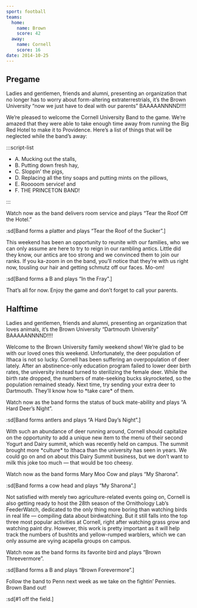 ```yaml
---
sport: football
teams:
  home:
    name: Brown
    score: 42
  away:
    name: Cornell
    score: 16
date: 2014-10-25
---
```


## Pregame

Ladies and gentlemen, friends and alumni, presenting an organization that no longer has to worry about form-altering extraterrestrials, it’s the Brown University “now we just have to deal with our parents” BAAAAANNNND!!!!

We’re pleased to welcome the Cornell University Band to the game. We’re amazed that they were able to take enough time away from running the Big Red Hotel to make it to Providence. Here’s a list of things that will be neglected while the band’s away:

:::script-list

- A. Mucking out the stalls,
- B. Putting down fresh hay,
- C. Sloppin’ the pigs,
- D. Replacing all the tiny soaps and putting mints on the pillows,
- E. Rooooom service! and
- F. THE PRINCETON BAND!

:::

Watch now as the band delivers room service and plays “Tear the Roof Off the Hotel.”

:sd[Band forms a platter and plays “Tear the Roof of the Sucker”.]

This weekend has been an opportunity to reunite with our families, who we can only assume are here to try to reign in our rambling antics. Little did they know, our antics are too strong and we convinced them to join our ranks. If you ka-zoom in on the band, you’ll notice that they’re with us right now, tousling our hair and getting schmutz off our faces. Mo-om!

:sd[Band forms a B and plays “In the Fray”.]

That’s all for now. Enjoy the game and don’t forget to call your parents.

## Halftime

Ladies and gentlemen, friends and alumni, presenting an organization that loves animals, it’s the Brown University “Dartmouth University” BAAAAANNNND!!!!

Welcome to the Brown University family weekend show! We’re glad to be with our loved ones this weekend. Unfortunately, the deer population of Ithaca is not so lucky. Cornell has been suffering an overpopulation of deer lately. After an abstinence-only education program failed to lower deer birth rates, the university instead turned to sterilizing the female deer. While the birth rate dropped, the numbers of mate-seeking bucks skyrocketed, so the population remained steady. Next time, try sending your extra deer to Dartmouth. They’ll know how to \*take care\* of them.

Watch now as the band forms the status of buck mate-ability and plays “A Hard Deer’s Night”.

:sd[Band forms antlers and plays “A Hard Day’s Night”.]

With such an abundance of deer running around, Cornell should capitalize on the opportunity to add a unique new item to the menu of their second Yogurt and Dairy summit, which was recently held on campus. The summit brought more \*culture\* to Ithaca than the university has seen in years. We could go on and on about this Dairy Summit business, but we don’t want to milk this joke too much — that would be too cheesy.

Watch now as the band forms Mary Moo Cow and plays “My Sharona”.

:sd[Band forms a cow head and plays “My Sharona”.]

Not satisfied with merely two agriculture-related events going on, Cornell is also getting ready to host the 28th season of the Ornithology Lab’s FeederWatch, dedicated to the only thing more boring than watching birds in real life — compiling data about birdwatching. But it still falls into the top three most popular activities at Cornell, right after watching grass grow and watching paint dry. However, this work is pretty important as it will help track the numbers of bushtits and yellow-rumped warblers, which we can only assume are vying acapella groups on campus.

Watch now as the band forms its favorite bird and plays “Brown Threevermore”.

:sd[Band forms a B and plays “Brown Forevermore”.]

Follow the band to Penn next week as we take on the fightin’ Pennies. Brown Band out!

:sd[#1 off the field.]

